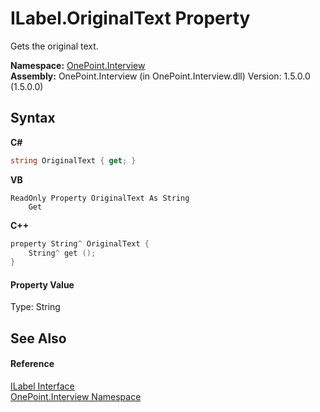 # ILabel.OriginalText Property 
 

Gets the original text.

**Namespace:**&nbsp;<a href="N_OnePoint_Interview">OnePoint.Interview</a><br />**Assembly:**&nbsp;OnePoint.Interview (in OnePoint.Interview.dll) Version: 1.5.0.0 (1.5.0.0)

## Syntax

**C#**<br />
``` C#
string OriginalText { get; }
```

**VB**<br />
``` VB
ReadOnly Property OriginalText As String
	Get
```

**C++**<br />
``` C++
property String^ OriginalText {
	String^ get ();
}
```


#### Property Value
Type: String

## See Also


#### Reference
<a href="T_OnePoint_Interview_ILabel">ILabel Interface</a><br /><a href="N_OnePoint_Interview">OnePoint.Interview Namespace</a><br />